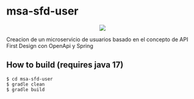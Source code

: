 # msa-sfd-user

<p align="center">
  <img src="https://img.shields.io/badge/spring-%236DB33F.svg?style=for-the-badge&logo=spring&logoColor=white">
</p>

Creacion de un microservicio de usuarios basado en el concepto de API First Design con OpenApi y Spring

## How to build (requires java 17)

```shell
$ cd msa-sfd-user
$ gradle clean
$ gradle build
```
